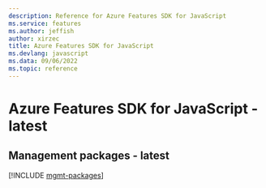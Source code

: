 ```yaml
---
description: Reference for Azure Features SDK for JavaScript
ms.service: features
ms.author: jeffish
author: xirzec
title: Azure Features SDK for JavaScript
ms.devlang: javascript
ms.data: 09/06/2022
ms.topic: reference
---
```

# Azure Features SDK for JavaScript - latest

## Management packages - latest
[!INCLUDE [mgmt-packages](features-mgmt-index.md)]